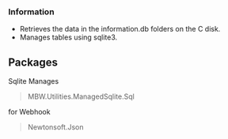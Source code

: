 ### Information

- Retrieves the data in the information.db folders on the C disk.
- Manages tables using sqlite3.

## Packages

Sqlite Manages

> MBW.Utilities.ManagedSqlite.Sql

for Webhook
                    
> Newtonsoft.Json
